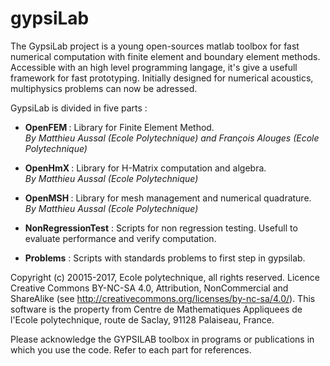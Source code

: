# gypsiLab
The GypsiLab project is a young open-sources matlab toolbox for fast numerical computation with finite element and boundary element methods. Accessible with an high level programming langage, it's give a usefull framework for fast prototyping. Initially designed for numerical acoustics, multiphysics problems can now be adressed. 

   GypsiLab is divided in five parts :
 
 - <b> OpenFEM </b> : Library for Finite Element Method.
</br> <i>By Matthieu Aussal (Ecole Polytechnique) and François Alouges (Ecole Polytechnique) </i>
 
 - <b> OpenHmX </b>  : Library for H-Matrix computation and algebra.
 </br> <i> By Matthieu Aussal (Ecole Polytechnique) </i>
 
 - <b> OpenMSH </b>  : Library for mesh management and numerical quadrature.
 </br> <i> By Matthieu Aussal (Ecole Polytechnique) </i>
 
 - <b>NonRegressionTest</b> : Scripts for non regression testing. Usefull to evaluate
 performance and verify computation.
 
 - <b>Problems</b> : Scripts with standards problems to first step in gypsilab. 
                                                                        
Copyright (c) 20015-2017, Ecole polytechnique, all rights reserved. Licence Creative Commons BY-NC-SA 4.0, Attribution, NonCommercial and ShareAlike (see http://creativecommons.org/licenses/by-nc-sa/4.0/). This software is the property from Centre de Mathematiques Appliquees de l'Ecole polytechnique, route de Saclay, 91128 Palaiseau, France.    
                                                             
Please acknowledge the GYPSILAB toolbox in programs or publications in which you use the code. Refer to each part for references.  
 

